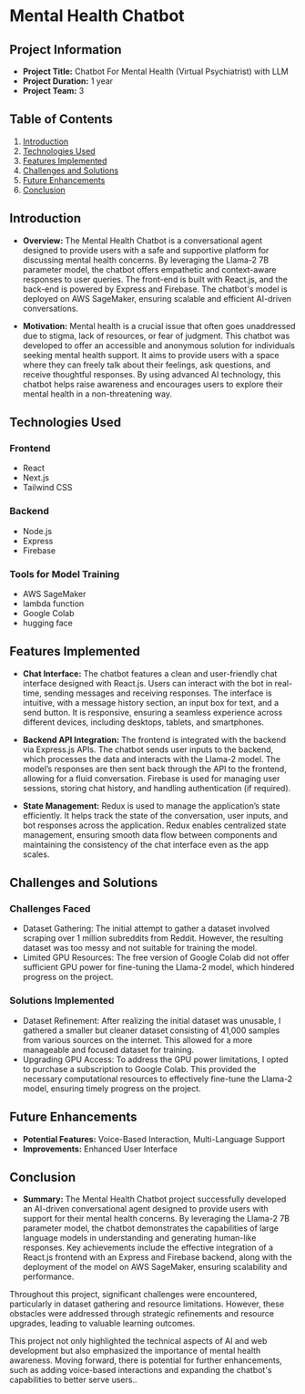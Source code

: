# Mental Health Chatbot

## Project Information

- **Project Title:** Chatbot For Mental Health (Virtual Psychiatrist) with LLM
- **Project Duration:** 1 year
- **Project Team:** 3

## Table of Contents
1. [Introduction](#introduction)
2. [Technologies Used](#technologies-used)
3. [Features Implemented](#features-implemented)
4. [Challenges and Solutions](#challenges-and-solutions)
5. [Future Enhancements](#future-enhancements)
6. [Conclusion](#conclusion)

## Introduction

- **Overview:** The Mental Health Chatbot is a conversational agent designed to provide users with a safe and supportive platform for discussing mental health concerns. By leveraging the Llama-2 7B parameter model, the chatbot offers empathetic and context-aware responses to user queries. The front-end is built with React.js, and the back-end is powered by Express and Firebase. The chatbot's model is deployed on AWS SageMaker, ensuring scalable and efficient AI-driven conversations.

- **Motivation:** Mental health is a crucial issue that often goes unaddressed due to stigma, lack of resources, or fear of judgment. This chatbot was developed to offer an accessible and anonymous solution for individuals seeking mental health support. It aims to provide users with a space where they can freely talk about their feelings, ask questions, and receive thoughtful responses. By using advanced AI technology, this chatbot helps raise awareness and encourages users to explore their mental health in a non-threatening way.


## Technologies Used

### Frontend

- React
- Next.js
- Tailwind CSS

### Backend

- Node.js
- Express
- Firebase

### Tools for Model Training

- AWS SageMaker
- lambda function
- Google Colab
- hugging face


## Features Implemented

- **Chat Interface:** The chatbot features a clean and user-friendly chat interface designed with React.js. Users can interact with the bot in real-time, sending messages and receiving responses. The interface is intuitive, with a message history section, an input box for text, and a send button. It is responsive, ensuring a seamless experience across different devices, including desktops, tablets, and smartphones.

- **Backend API Integration:** The frontend is integrated with the backend via Express.js APIs. The chatbot sends user inputs to the backend, which processes the data and interacts with the Llama-2 model. The model’s responses are then sent back through the API to the frontend, allowing for a fluid conversation. Firebase is used for managing user sessions, storing chat history, and handling authentication (if required).

- **State Management:** Redux is used to manage the application’s state efficiently. It helps track the state of the conversation, user inputs, and bot responses across the application. Redux enables centralized state management, ensuring smooth data flow between components and maintaining the consistency of the chat interface even as the app scales.

## Challenges and Solutions

### Challenges Faced

- Dataset Gathering: The initial attempt to gather a dataset involved scraping over 1 million subreddits from Reddit. However, the resulting dataset was too messy and not suitable for training the model.
- Limited GPU Resources: The free version of Google Colab did not offer sufficient GPU power for fine-tuning the Llama-2 model, which hindered progress on the project.

### Solutions Implemented

- Dataset Refinement: After realizing the initial dataset was unusable, I gathered a smaller but cleaner dataset consisting of 41,000 samples from various sources on the internet. This allowed for a more manageable and focused dataset for training.
- Upgrading GPU Access: To address the GPU power limitations, I opted to purchase a subscription to Google Colab. This provided the necessary computational resources to effectively fine-tune the Llama-2 model, ensuring timely progress on the project.


## Future Enhancements

- **Potential Features:** Voice-Based Interaction, Multi-Language Support
- **Improvements:** Enhanced User Interface

## Conclusion

- **Summary:** The Mental Health Chatbot project successfully developed an AI-driven conversational agent designed to provide users with support for their mental health concerns. By leveraging the Llama-2 7B parameter model, the chatbot demonstrates the capabilities of large language models in understanding and generating human-like responses. Key achievements include the effective integration of a React.js frontend with an Express and Firebase backend, along with the deployment of the model on AWS SageMaker, ensuring scalability and performance.

Throughout this project, significant challenges were encountered, particularly in dataset gathering and resource limitations. However, these obstacles were addressed through strategic refinements and resource upgrades, leading to valuable learning outcomes.

This project not only highlighted the technical aspects of AI and web development but also emphasized the importance of mental health awareness. Moving forward, there is potential for further enhancements, such as adding voice-based interactions and expanding the chatbot's capabilities to better serve users..

